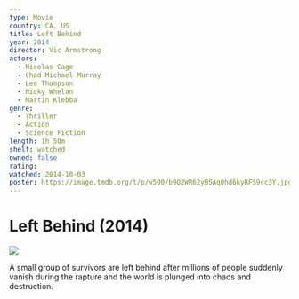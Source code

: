 ```yaml
---
type: Movie
country: CA, US
title: Left Behind
year: 2014
director: Vic Armstrong
actors:
  - Nicolas Cage
  - Chad Michael Murray
  - Lea Thompson
  - Nicky Whelan
  - Martin Klebba
genre:
  - Thriller
  - Action
  - Science Fiction
length: 1h 50m
shelf: watched
owned: false
rating:
watched: 2014-10-03
poster: https://image.tmdb.org/t/p/w500/b9Q2WR62yB5Aq0hd6kyRFS9cc3Y.jpg
---
```


# Left Behind (2014)

![](https://image.tmdb.org/t/p/w500/b9Q2WR62yB5Aq0hd6kyRFS9cc3Y.jpg)

A small group of survivors are left behind after millions of people suddenly vanish during the rapture and the world is plunged into chaos and destruction.